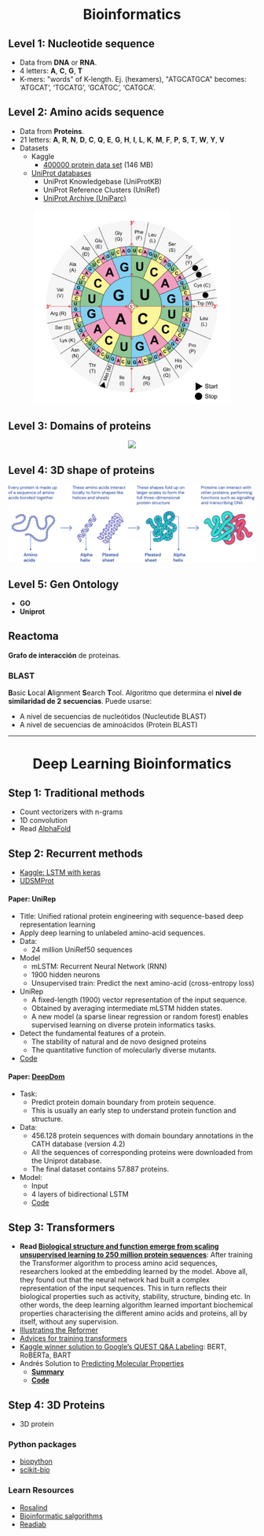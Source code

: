<h1 align="center">Bioinformatics</h1>

## Level 1: Nucleotide sequence
- Data from **DNA** or **RNA**.
- 4 letters: **A**, **C**, **G**, **T**
- K-mers: "words" of K-length. Ej. (hexamers), "ATGCATGCA" becomes: ‘ATGCAT’, ‘TGCATG’, ‘GCATGC’, ‘CATGCA’.

## Level 2: Amino acids sequence
- Data from **Proteins**.
- 21 letters: **A**, **R**, **N**, **D**, **C**, **Q**, **E**, **G**, **H**, **I**, **L**, **K**, **M**, **F**, **P**, **S**, **T**, **W**, **Y**, **V**
- Datasets
  - Kaggle
    - [400000 protein data set](https://www.kaggle.com/shahir/protein-data-set) (146 MB)
  - [UniProt databases](https://www.uniprot.org/help/about)
    - UniProt Knowledgebase (UniProtKB)
    - UniProt Reference Clusters (UniRef)
    - [UniProt Archive (UniParc)](https://www.uniprot.org/help/uniparc)

<p align="center"><img width="400" src="img/aminoacids.svg"/></p>


## Level 3: Domains of proteins

<p align="center"><img width="400" src="https://genetics564.weebly.com/uploads/8/6/5/7/865764/101986_orig.gif"/></p>

## Level 4: 3D shape of proteins
![](/img/protein-process.svg)

## Level 5: Gen Ontology
- **GO**
- **Uniprot**

## Reactoma
**Grafo de interacción** de proteinas.


### BLAST
**B**asic **L**ocal **A**lignment **S**earch **T**ool. Algoritmo que determina el **nivel de similaridad de 2 secuencias**. Puede usarse:
- A nivel de secuencias de nucleótidos (Nucleutide BLAST)
- A nivel de secuencias de aminoácidos (Protein BLAST)


---

<h1 align="center">Deep Learning Bioinformatics</h1>


## Step 1: Traditional methods
- Count vectorizers with n-grams
- 1D convolution
- Read [AlphaFold](https://deepmind.com/blog/article/AlphaFold-Using-AI-for-scientific-discovery)


## Step 2: Recurrent methods
- [Kaggle: LSTM with keras](https://www.kaggle.com/danofer/protein-sequence-family-classification)
- [UDSMProt](https://github.com/nstrodt/UDSMProt)

#### Paper: UniRep
- Title: Unified rational protein engineering with sequence-based deep representation learning
- Apply deep learning to unlabeled amino-acid sequences.
- Data:
  - 24 million UniRef50 sequences
- Model
  - mLSTM: Recurrent Neural Network (RNN)
  - 1900 hidden neurons
  - Unsupervised train: Predict the next amino-acid (cross-entropy loss)
- UniRep
  - A fixed-length (1900) vector representation of the input sequence.
  - Obtained by averaging intermediate mLSTM hidden states.
  - A new model (a sparse linear regression or random forest) enables supervised learning on diverse protein informatics tasks.
- Detect the fundamental features of a protein.
  - The stability of natural and de novo designed proteins
  - The quantitative function of molecularly diverse mutants.
- [Code](https://github.com/churchlab/UniRep)

#### Paper: [DeepDom](https://psb.stanford.edu/psb-online/proceedings/psb19/jiang.pdf)
- Task:
  - Predict protein domain boundary from protein sequence.
  - This is usually an early step to understand protein function and structure.
- Data:
  - 456.128 protein sequences with domain boundary annotations in the CATH database (version 4.2)
  - All the sequences of corresponding proteins were downloaded from the Uniprot database.
  - The final dataset contains 57.887 proteins.
- Model:
  - Input
  - 4 layers of bidirectional LSTM
  - [Code](https://github.com/yuexujiang/DeepDom)


  
## Step 3: Transformers
- **Read [Biological structure and function emerge from scaling unsupervised learning to 250 million protein sequences](https://doi.org/10.1101/622803)**: After training the Transformer algorithm to process amino acid sequences, researchers looked at the embedding learned by the model. Above all, they found out that the neural network had built a complex representation of the input sequences. This in turn reflects their biological properties such as activity, stability, structure, binding etc. In other words, the deep learning algorithm learned important biochemical properties characterising the different amino acids and proteins, all by itself, without any supervision.
- [Illustrating the Reformer](https://towardsdatascience.com/illustrating-the-reformer-393575ac6ba0)
- [Advices for training transformers](https://twitter.com/Eric_Wallace_/status/1235616760595791872)
- [Kaggle winner solution to Google’s QUEST Q&A Labeling](https://medium.com/kaggle-blog/the-3-ingredients-to-our-success-winners-dish-on-their-solution-to-googles-quest-q-a-labeling-c1a63014b88): BERT, RoBERTa, BART
- Andrés Solution to [Predicting Molecular Properties](https://www.kaggle.com/c/champs-scalar-coupling)
  - [**Summary**](https://www.kaggle.com/c/champs-scalar-coupling/discussion/106468)
  - [**Code**](https://github.com/antorsae/champs-scalar-coupling)

## Step 4: 3D Proteins
- 3D protein


### Python packages
- [biopython](https://biopython.org/)
- [scikit-bio](http://scikit-bio.org/)

### Learn Resources
- [Rosalind](http://rosalind.info)
- [Bioinformatic salgorithms](http://bioinformaticsalgorithms.com)
- [Readiab](http://readiab.org)
